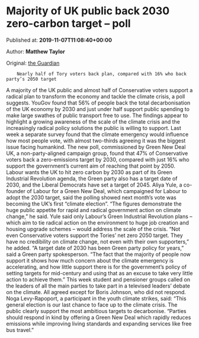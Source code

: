 
# Majority of UK public back 2030 zero-carbon target – poll

Published at: **2019-11-07T11:08:40+00:00**

Author: **Matthew Taylor**

Original: [the Guardian](https://www.theguardian.com/environment/2019/nov/07/majority-of-uk-public-back-2030-zero-carbon-target-poll)


        Nearly half of Tory voters back plan, compared with 16% who back party’s 2050 target
      
A majority of the UK public and almost half of Conservative voters support a radical plan to transform the economy and tackle the climate crisis, a poll suggests.
YouGov found that 56% of people back the total decarbonisation of the UK economy by 2030 and just under half support public spending to make large swathes of public transport free to use.
The findings appear to highlight a growing awareness of the scale of the climate crisis and the increasingly radical policy solutions the public is willing to support.
Last week a separate survey found that the climate emergency would influence how most people vote, with almost two-thirds agreeing it was the biggest issue facing humankind.
The new poll, commissioned by Green New Deal UK, a non-party-aligned campaign group, found that 47% of Conservative voters back a zero-emissions target by 2030, compared with just 16% who support the government’s current aim of reaching that point by 2050.
Labour wants the UK to hit zero carbon by 2030 as part of its Green Industrial Revolution agenda, the Green party also has a target date of 2030, and the Liberal Democrats have set a target of 2045.
Aliya Yule, a co-founder of Labour for a Green New Deal, which campaigned for Labour to adopt the 2030 target, said the polling showed next month’s vote was becoming the UK’s first “climate election”.
“The figures demonstrate the huge public appetite for rapid and radical government action on climate change,” he said.
Yule said only Labour’s Green Industrial Revolution plans – which aim to tie radical action on the environment to huge job creation and housing upgrade schemes – would address the scale of the crisis.
“Not even Conservative voters support the Tories’ net zero 2050 target. They have no credibility on climate change, not even with their own supporters,” he added.
“A target date of 2030 has been Green party policy for years,” said a Green party spokesperson. “The fact that the majority of people now support it shows how much concern about the climate emergency is accelerating, and how little support there is for the government’s policy of setting targets for mid-century and using that as an excuse to take very little action to achieve them.”
This week student and pensioner groups called on the leaders of all the main parties to take part in a televised leaders’ debate on the climate. All agreed except for Boris Johnson, who did not respond.
Noga Levy-Rapoport, a participant in the youth climate strikes, said: “This general election is our last chance to face up to the climate crisis. The public clearly support the most ambitious targets to decarbonise.
“Parties should respond in kind by offering a Green New Deal which rapidly reduces emissions while improving living standards and expanding services like free bus travel.”
